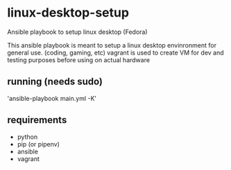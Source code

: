 # linux-desktop-setup
Ansible playbook to setup linux desktop (Fedora)

This ansible playbook is meant to setup a linux desktop envinronment for general use. (coding, gaming, etc)
vagrant is used to create VM for dev and testing purposes before using on actual hardware

## running (needs sudo)
'ansible-playbook main.yml -K'

## requirements
- python
- pip (or pipenv)
- ansible
- vagrant
